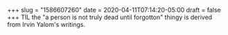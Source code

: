 +++
slug = "1586607260"
date = 2020-04-11T07:14:20-05:00
draft = false
+++
TIL the "a person is not truly dead until forgotton" thingy is derived from Irvin Yalom's writings.